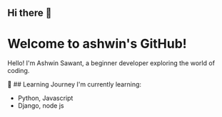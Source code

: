 ## Hi there 👋

# Welcome to ashwin's GitHub! 
Hello! I'm Ashwin Sawant, a beginner developer exploring the world of coding. 

🌱 ## Learning Journey 
I'm currently learning: 
- Python, Javascript
- Django, node js
<!--
**ashwin-sawant/ashwin-sawant** is a ✨ _special_ ✨ repository because its `README.md` (this file) appears on your GitHub profile.

Here are some ideas to get you started:

- 🔭 I’m currently working on ...
- 🌱 I’m currently learning ...
- 👯 I’m looking to collaborate on ...
- 🤔 I’m looking for help with ...
- 💬 Ask me about ...
- 📫 How to reach me: ...
- 😄 Pronouns: ...
- ⚡ Fun fact: ...
-->

